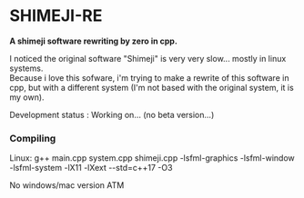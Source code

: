 SHIMEJI-RE
===================

**A shimeji software rewriting by zero in cpp.**

I noticed the original software "Shimeji" is very very slow... mostly in linux systems.  
Because i love this sofware, i'm trying to make a rewrite of this software in cpp, but with a different system (I'm not based with the original system, it is my own).

Development status : Working on... (no beta version...)

### Compiling

Linux:
g++ main.cpp system.cpp shimeji.cpp -lsfml-graphics -lsfml-window -lsfml-system -lX11 -lXext --std=c++17 -O3


No windows/mac version ATM